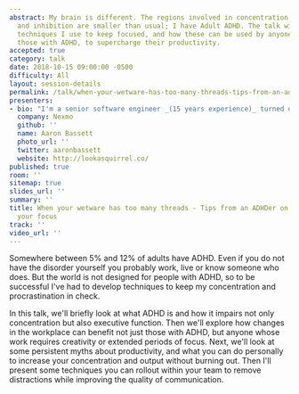 ```yaml
---
abstract: My brain is different. The regions involved in concentration, impulse control,
  and inhibition are smaller than usual; I have Adult ADHD. The talk will look at
  techniques I use to keep focused, and how these can be used by anyone, not just
  those with ADHD, to supercharge their productivity.
accepted: true
category: talk
date: 2018-10-15 09:00:00 -0500
difficulty: All
layout: session-details
permalink: /talk/when-your-wetware-has-too-many-threads-tips-from-an-adhder-on-how-to-improve-your-focus/
presenters:
- bio: "I'm a senior software engineer _(15 years experience)_ turned developer advocate at [Nexmo](https://twitter.com/nexmodev). I'm a bit of a tinkerer, always creating new things with code or electronics. But generally, I make cool stuff and help other people make **unbelievably** cool stuff \U0001F525\U0001F525\U0001F389"
  company: Nexmo
  github: ''
  name: Aaron Bassett
  photo_url: ''
  twitter: aaronbassett
  website: http://lookasquirrel.co/
published: true
room: ''
sitemap: true
slides_url: ''
summary: ''
title: When your wetware has too many threads - Tips from an ADHDer on how to improve
  your focus
track: ''
video_url: ''
---
```


Somewhere between 5% and 12% of adults have ADHD. Even if you do not have the disorder yourself you probably work, live or know someone who does. But the world is not designed for people with ADHD, so to be successful I've had to develop techniques to keep my concentration and procrastination in check. 

In this talk, we'll briefly look at what ADHD is and how it impairs not only concentration but also executive function. Then we'll explore how changes in the workplace can benefit not just those with ADHD, but anyone whose work requires creativity or extended periods of focus. Next, we'll look at some persistent myths about productivity, and what you can do personally to increase your concentration and output without burning out. Then I'll present some techniques you can rollout within your team to remove distractions while improving the quality of communication.
